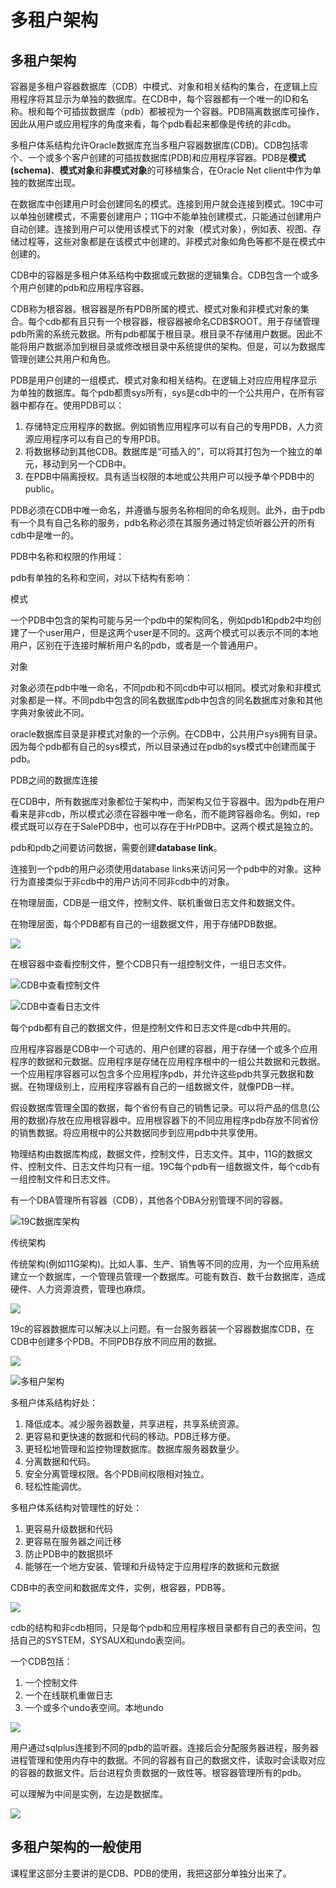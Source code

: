 # 多租户架构

## 多租户架构
容器是多租户容器数据库（CDB）中模式、对象和相关结构的集合，在逻辑上应用程序将其显示为单独的数据库。在CDB中，每个容器都有一个唯一的ID和名称。根和每个可插拔数据库（pdb）都被视为一个容器。PDB隔离数据库可操作，因此从用户或应用程序的角度来看，每个pdb看起来都像是传统的非cdb。

多租户体系结构允许Oracle数据库充当多租户容器数据库(CDB)。CDB包括零个、一个或多个客户创建的可插拔数据库(PDB)和应用程序容器。PDB是**模式(schema)**、**模式对象**和**非模式对象**的可移植集合，在Oracle Net client中作为单独的数据库出现。

在数据库中创建用户时会创建同名的模式。连接到用户就会连接到模式。19C中可以单独创建模式，不需要创建用户；11G中不能单独创建模式，只能通过创建用户自动创建。连接到用户可以使用该模式下的对象（模式对象），例如表、视图、存储过程等，这些对象都是在该模式中创建的。非模式对象如角色等都不是在模式中创建的。

CDB中的容器是多租户体系结构中数据或元数据的逻辑集合。CDB包含一个或多个用户创建的pdb和应用程序容器。

CDB称为根容器。根容器是所有PDB所属的模式、模式对象和非模式对象的集合。每个cdb都有且只有一个根容器，根容器被命名CDB$ROOT。用于存储管理pdb所需的系统元数据。所有pdb都属于根目录。根目录不存储用户数据。因此不能将用户数据添加到根目录或修改根目录中系统提供的架构。但是，可以为数据库管理创建公共用户和角色。

PDB是用户创建的一组模式、模式对象和相关结构。在逻辑上对应应用程序显示为单独的数据库。每个pdb都贵sys所有，sys是cdb中的一个公共用户，在所有容器中都存在。使用PDB可以：
1. 存储特定应用程序的数据。例如销售应用程序可以有自己的专用PDB，人力资源应用程序可以有自己的专用PDB。
2. 将数据移动到其他CDB。数据库是“可插入的”，可以将其打包为一个独立的单元，移动到另一个CDB中。
3. 在PDB中隔离授权。具有适当权限的本地或公共用户可以授予单个PDB中的public。

PDB必须在CDB中唯一命名，并遵循与服务名称相同的命名规则。此外，由于pdb有一个具有自己名称的服务，pdb名称必须在其服务通过特定侦听器公开的所有cdb中是唯一的。

PDB中名称和权限的作用域：

pdb有单独的名称和空间，对以下结构有影响：

模式

一个PDB中包含的架构可能与另一个pdb中的架构同名，例如pdb1和pdb2中均创建了一个user用户，但是这两个user是不同的。这两个模式可以表示不同的本地用户，区别在于连接时解析用户名的pdb，或者是一个普通用户。

对象

对象必须在pdb中唯一命名，不同pdb和不同cdb中可以相同。模式对象和非模式对象都是一样。不同pdb中包含的同名数据库pdb中包含的同名数据库对象和其他字典对象彼此不同。

oracle数据库目录是非模式对象的一个示例。在CDB中，公共用户sys拥有目录。因为每个pdb都有自己的sys模式，所以目录通过在pdb的sys模式中创建而属于pdb。

PDB之间的数据库连接

在CDB中，所有数据库对象都位于架构中，而架构又位于容器中。因为pdb在用户看来是非cdb，所以模式必须在容器中唯一命名，而不能跨容器命名。例如，rep模式既可以存在于SalePDB中，也可以存在于HrPDB中。这两个模式是独立的。

pdb和pdb之间要访问数据，需要创建**database link**。

连接到一个pdb的用户必须使用database links来访问另一个pdb中的对象。这种行为直接类似于非cdb中的用户访问不同非cdb中的对象。

在物理层面，CDB是一组文件，控制文件、联机重做日志文件和数据文件。

在物理层面，每个PDB都有自己的一组数据文件，用于存储PDB数据。

![](./assets/2023-04-21-10-06-56.png)

在根容器中查看控制文件，整个CDB只有一组控制文件，一组日志文件。

![CDB中查看控制文件](./assets/2023-04-21-10-08-14.png)

![CDB中查看日志文件](./assets/2023-04-21-10-09-23.png)

每个pdb都有自己的数据文件，但是控制文件和日志文件是cdb中共用的。

应用程序容器是CDB中一个可选的、用户创建的容器，用于存储一个或多个应用程序的数据和元数据。应用程序是存储在应用程序根中的一组公共数据和元数据。一个应用程序容器可以包含多个应用程序pdb，并允许这些pdb共享元数据和数据。在物理级别上，应用程序容器有自己的一组数据文件，就像PDB一样。

假设数据库管理全国的数据，每个省份有自己的销售记录。可以将产品的信息(公用的数据)存放在应用根容器中。应用根容器下的不同应用程序pdb存放不同省份的销售数据。将应用根中的公共数据同步到应用pdb中共享使用。

物理结构由数据库构成，数据文件，控制文件，日志文件。其中，11G的数据文件、控制文件、日志文件均只有一组。19C每个pdb有一组数据文件，每个cdb有一组控制文件和日志文件。

有一个DBA管理所有容器（CDB），其他各个DBA分别管理不同的容器。

![19C数据库架构](./assets/2023-04-21-10-26-11.png)

传统架构

传统架构(例如11G架构)。比如人事、生产、销售等不同的应用，为一个应用系统建立一个数据库，一个管理员管理一个数据库。可能有数百、数千台数据库，造成硬件、人力资源浪费，管理也麻烦。

![](./assets/2023-04-21-10-30-35.png)

19c的容器数据库可以解决以上问题。有一台服务器装一个容器数据库CDB，在CDB中创建多个PDB。不同PDB存放不同应用的数据。

![](./assets/2023-04-21-10-34-04.png)


![多租户架构](./assets/2023-04-21-10-30-07.png)

多租户体系结构好处：
1. 降低成本。减少服务器数量，共享进程，共享系统资源。
2. 更容易和更快速的数据和代码的移动。PDB迁移方便。
3. 更轻松地管理和监控物理数据库。数据库服务器数量少。
4. 分离数据和代码。
5. 安全分离管理权限。各个PDB间权限相对独立。
6. 轻松性能调优。

多租户体系结构对管理性的好处：
1. 更容易升级数据和代码
2. 更容易在服务器之间迁移
3. 防止PDB中的数据损坏
4. 能够在一个地方安装、管理和升级特定于应用程序的数据和元数据

CDB中的表空间和数据库文件，实例，根容器，PDB等。

![](./assets/2023-04-21-10-42-51.png)

cdb的结构和非cdb相同，只是每个pdb和应用程序根目录都有自己的表空间，包括自己的SYSTEM，SYSAUX和undo表空间。

一个CDB包括：
1. 一个控制文件
2. 一个在线联机重做日志
3. 一个或多个undo表空间。本地undo

![](./assets/2023-04-21-10-48-09.png)

用户通过sqlplus连接到不同的pdb的监听器。连接后会分配服务器进程，服务器进程管理和使用内存中的数据。不同的容器有自己的数据文件，读取时会读取对应的容器的数据文件。后台进程负责数据的一致性等。根容器管理所有的pdb。

可以理解为中间是实例，左边是数据库。

![](./assets/2023-04-21-10-51-45.png)

## 多租户架构的一般使用

课程里这部分主要讲的是CDB、PDB的使用，我把这部分单独分出来了。
